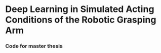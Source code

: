 # Deep Learning in Simulated Acting Conditions of the Robotic Grasping Arm
### Code for master thesis
